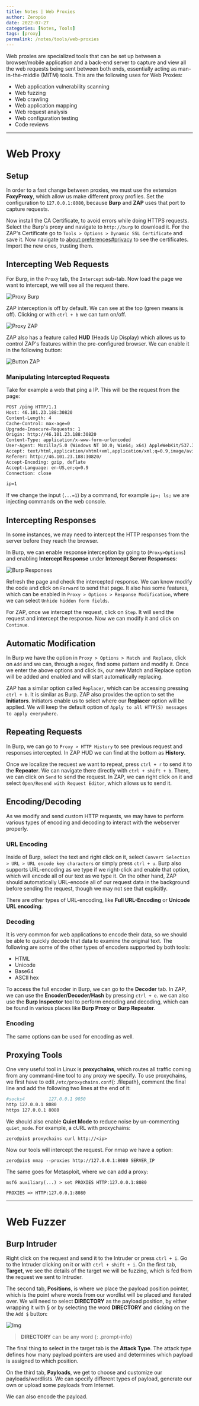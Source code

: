 ```yaml
---
title: Notes | Web Proxies
author: Zeropio
date: 2022-07-27
categories: [Notes, Tools]
tags: [proxy]
permalink: /notes/tools/web-proxies
---
```


Web proxies are specialized tools that can be set up between a browser/mobile application and a back-end server to capture and view all the web requests being sent between both ends, essentially acting as man-in-the-middle (MITM) tools. This are the following uses for Web Proxies:
- Web application vulnerability scanning
- Web fuzzing
- Web crawling
- Web application mapping
- Web request analysis
- Web configuration testing
- Code reviews

---

# Web Proxy

## Setup

In order to a fast change between proxies, we must use the extension **FoxyProxy**, which allow us make different proxy profiles. Set the configuration to `127.0.0.1:8080`, because **Burp** and **ZAP** uses that port to capture requests.

Now install the CA Certificate, to avoid errors while doing HTTPS requests. Select the Burp's proxy and navigate to `http://burp` to download it. For the ZAP's Certificate go to `Tools > Options > Dynamic SSL Certificate` and save it. Now navigate to [about:preferences#privacy](about:preferences#privacy) to see the certificates. Import the new ones, trusting them.

## Intercepting Web Requests 

For Burp, in the `Proxy` tab, the `Intercept` sub-tab. Now load the page we want to intercept, we will see all the request there.

![Proxy Burp](/assets/img/notes/tools/burp_intercept_htb_on.jpg)

ZAP interception is off by default. We can see at the top (green means is off). Clicking or with `ctrl + b` we can turn on/off.

![Proxy ZAP](/assets/img/notes/zap_intercept_htb_on.jpg)

ZAP also has a feature called **HUD** (Heads Up Display) which allows us to control ZAP's features within the pre-configured browser. We can enable it in the following button:

![Button ZAP](/assets/img/notes/zap_enable_HUD.jpg)

### Manipulating Intercepted Requests 

Take for example a web that ping a IP. This will be the request from the page:
```html
POST /ping HTTP/1.1
Host: 46.101.23.188:30820
Content-Length: 4
Cache-Control: max-age=0
Upgrade-Insecure-Requests: 1
Origin: http://46.101.23.188:30820
Content-Type: application/x-www-form-urlencoded
User-Agent: Mozilla/5.0 (Windows NT 10.0; Win64; x64) AppleWebKit/537.36 (KHTML, like Gecko) Chrome/91.0.4472.114 Safari/537.36
Accept: text/html,application/xhtml+xml,application/xml;q=0.9,image/avif,image/webp,image/apng,*/*;q=0.8,application/signed-exchange;v=b3;q=0.9
Referer: http://46.101.23.188:30820/
Accept-Encoding: gzip, deflate
Accept-Language: en-US,en;q=0.9
Connection: close

ip=1
```

If we change the input (`...=1`) by a command, for example `ip=; ls;` we are injecting commands on the web console.

## Intercepting Responses

In some instances, we may need to intercept the HTTP responses from the server before they reach the browser.

In Burp, we can enable response interception by going to (`Proxy>Options`) and enabling **Intercept Response** under **Intercept Server Responses**:

![Burp Responses](/assets/img/notes/response_interception_enable.jpg)

Refresh the page and check the intercepted response. We can know modify the code and click on `Forward` to send that page. It also has some features, which can be enabled in `Proxy > Options > Response Modification`, where we can select `Unhide hidden form fields`.

For ZAP, once we intercept the request, click on `Step`. It will send the request and intercept the response. Now we can modify it and click on `Continue`.

## Automatic Modification

In Burp we have the option in `Proxy > Options > Match and Replace`, click on `Add` and we can, through a regex, find some pattern and modify it. Once we enter the above options and click `Ok`, our new Match and Replace option will be added and enabled and will start automatically replacing.

ZAP has a similar option called `Replacer`, which can be accessing pressing `ctrl + b`. It is similar as Burp. ZAP also provides the option to set the **Initiators**. Initiators enable us to select where our **Replacer** option will be applied. We will keep the default option of `Apply to all HTTP(S) messages to apply everywhere`.

## Repeating Requests 

In Burp, we can go to `Proxy > HTTP History` to see previous request and responses intercepted. In ZAP HUD we can find at the bottom as **History**.

Once we localize the request we want to repeat, press `ctrl + r` to send it to the **Repeater**. We can navigate there directly with `ctrl + shift + b`. There, we can click on `Send` to send the request. In ZAP, we can right click on it and select `Open/Resend with Request Editor`, which allows us to send it.

## Encoding/Decoding 

As we modify and send custom HTTP requests, we may have to perform various types of encoding and decoding to interact with the webserver properly.

### URL Encoding 

Inside of Burp, select the text and right click on it, select `Convert Selection > URL > URL encode key characters` or simply press `ctrl + u`. Burp also supports URL-encoding as we type if we right-click and enable that option, which will encode all of our text as we type it. On the other hand, ZAP should automatically URL-encode all of our request data in the background before sending the request, though we may not see that explicitly. 

There are other types of URL-encoding, like **Full URL-Encoding** or **Unicode URL encoding**.

### Decoding 

It is very common for web applications to encode their data, so we should be able to quickly decode that data to examine the original text. The following are some of the other types of encoders supported by both tools:
- HTML
- Unicode
- Base64
- ASCII hex

To access the full encoder in Burp, we can go to the **Decoder** tab. In ZAP, we can use the **Encoder/Decoder/Hash** by pressing `ctrl + e`. we can also use the **Burp Inspector** tool to perform encoding and decoding, which can be found in various places like **Burp Proxy** or **Burp Repeater**.

### Encoding 

The same options can be used for encoding as well.

## Proxying Tools

One very useful tool in Linux is **proxychains**, which routes all traffic coming from any command-line tool to any proxy we specify. To use proxychains, we first have to edit `/etc/proxychains.conf`{: .filepath}, comment the final line and add the following two lines at the end of it:
```bash
#socks4         127.0.0.1 9050
http 127.0.0.1 8080
https 127.0.0.1 8080
```

We should also enable **Quiet Mode** to reduce noise by un-commenting `quiet_mode`. For example, a cURL with proxychains:
```console
zero@pio$ proxychains curl http://<ip>
```

Now our tools will intercept the request. For nmap we have a option:
```console
zero@pio$ nmap --proxies http://127.0.0.1:8080 SERVER_IP
```

The same goes for Metasploit, where we can add a proxy:
```console
msf6 auxiliary(...) > set PROXIES HTTP:127.0.0.1:8080

PROXIES => HTTP:127.0.0.1:8080
```

---

# Web Fuzzer 

## Burp Intruder 

Right click on the request and send it to the Intruder or press `ctrl + i`. Go to the Intruder clicking on it or with `ctrl + shift + i`. On the first tab, **Target**, we see the details of the target we will be fuzzing, which is fed from the request we sent to Intruder.

The second tab, **Positions**, is where we place the payload position pointer, which is the point where words from our wordlist will be placed and iterated over. We will need to select **DIRECTORY** as the payload position, by either wrapping it with § or by selecting the word **DIRECTORY** and clicking on the the `Add $` button:

![Img](/assets/img/notes/tools/burp_intruder_position.jpg)

> **DIRECTORY** can be any word
{: .prompt-info}

The final thing to select in the target tab is the **Attack Type**. The attack type defines how many payload pointers are used and determines which payload is assigned to which position.

On the third tab, **Payloads**, we get to choose and customize our payloads/wordlists. We can specify different types of payload, generate our own or upload some payloads from Internet.

We can also encode the payload.

